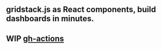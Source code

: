 ## gridstack.js as React components, build dashboards in minutes.

## WIP [gh-actions](https://shibisuriya.github.io/reactified-gridstack/)

